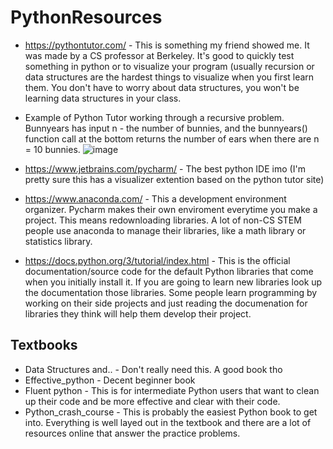 # PythonResources

* https://pythontutor.com/ - This is something my friend showed me. It was made by a CS professor at Berkeley. It's good to quickly test something in python or to visualize your program (usually recursion or data structures are the hardest things to visualize when you first learn them. You don't have to worry about data structures, you won't be learning data structures in your class. 
* Example of Python Tutor working through a recursive problem. Bunnyears has input n - the number of bunnies, and the bunnyears() function call at the bottom returns the number of ears when there are n = 10 bunnies. 
![image](https://user-images.githubusercontent.com/73054034/135539463-a6387452-aefc-42ff-a758-7fa6f20d9005.png)

* https://www.jetbrains.com/pycharm/ - The best python IDE imo (I'm pretty sure this has a visualizer extention based on the python tutor site)
* https://www.anaconda.com/ - This a development environment organizer. Pycharm makes their own enviroment everytime you make a project. This means redownloading libraries. A lot of non-CS STEM people use anaconda to manage their libraries, like a math library or statistics library. 
* https://docs.python.org/3/tutorial/index.html - This is the official documentation/source code for the default Python libraries that come when you initially install it. If you are going to learn new libraries look up the documentation those libraries. Some people learn programming by working on their side projects and just reading the documenation for libraries they think will help them develop their project. 

## Textbooks
* Data Structures and.. - Don't really need this. A good book tho
* Effective_python - Decent beginner book
* Fluent python - This is for intermediate Python users that want to clean up their code and be more effective and clear with their code. 
* Python_crash_course - This is probably the easiest Python book to get into. Everything is well layed out in the textbook and there are a lot of resources online that answer the practice problems.
